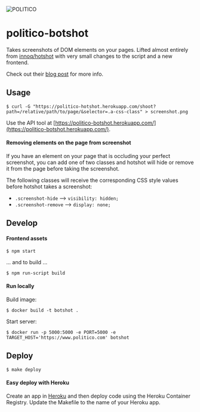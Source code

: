 ![POLITICO](https://rawgithub.com/The-Politico/src/master/images/logo/badge.png)

# politico-botshot

Takes screenshots of DOM elements on your pages. Lifted almost entirely from [innoq/hotshot](https://github.com/innoq/hotshot) with very small changes to the script and a new frontend.

Check out their [blog post](https://www.innoq.com/en/blog/screenshot-dom-elements-puppeteer/) for more info.


## Usage

```
$ curl -G "https://politico-hotshot.herokuapp.com/shoot?path=/relative/path/to/page/&selector=.a-css-class" > screenshot.png

```

Use the API tool at  [https://politico-botshot.herokuapp.com/](https://politico-botshot.herokuapp.com/).

#### Removing elements on the page from screenshot

If you have an element on your page that is occluding your perfect screenshot, you can add one of two classes and hotshot will hide or remove it from the page before taking the screenshot.

The following classes will receive the corresponding CSS style values before hotshot takes a screenshot:

- `.screenshot-hide` --> `visibility: hidden;`
- `.screenshot-remove` --> `display: none;`

## Develop

#### Frontend assets

```
$ npm start
```

... and to build ...

```
$ npm run-script build
```

#### Run locally

Build image:

```
$ docker build -t botshot .
```

Start server:

```
$ docker run -p 5000:5000 -e PORT=5000 -e TARGET_HOST='https://www.politico.com' botshot
```

## Deploy

```
$ make deploy
```

#### Easy deploy with Heroku

Create an app in [Heroku](https://heroku.com) and then deploy code using the Heroku Container Registry. Update the Makefile to the name of your Heroku app.
